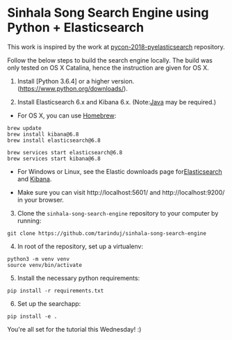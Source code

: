 # Sinhala Song Search Engine using Python + Elasticsearch

This work is inspired by the work at [pycon-2018-pyelasticsearch](https://github.com/julieqiu/pycon-2018-pyelasticsearch) repository.

Follow the below steps to build the search engine locally. The build was only tested on OS X Catalina, hence the instruction are given for OS X.

1. Install [Python 3.6.4] or a higher version.(https://www.python.org/downloads/).

2. Install Elasticsearch 6.x and Kibana 6.x. (Note:[Java](https://java.com/en/download/) may be required.)

  - For OS X, you can use [Homebrew](https://brew.sh/):
```
brew update
brew install kibana@6.8
brew install elasticsearch@6.8

brew services start elasticsearch@6.8
brew services start kibana@6.8
```
  - For Windows or Linux, see the Elastic downloads page for[Elasticsearch](https://www.elastic.co/downloads/elasticsearch) and [Kibana](https://www.elastic.co/downloads/kibana).

  - Make sure you can visit http://localhost:5601/ and http://localhost:9200/ in your browser.

3. Clone the `sinhala-song-search-engine` repository to your computer by running:
```
git clone https://github.com/tarinduj/sinhala-song-search-engine
```

4. In root of the repository, set up a virtualenv:
```
python3 -m venv venv
source venv/bin/activate
```

5. Install the necessary python requirements:
```
pip install -r requirements.txt
```

6. Set up the searchapp:
```
pip install -e .
```

You're all set for the tutorial this Wednesday! :)
